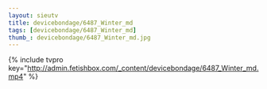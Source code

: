 ```yaml
--- 
layout: sieutv
title: devicebondage/6487_Winter_md
tags: [devicebondage/6487_Winter_md]
thumb_: devicebondage/6487_Winter_md.jpg
---
```

{% include tvpro key="http://admin.fetishbox.com/_content/devicebondage/6487_Winter_md.mp4" %} 
